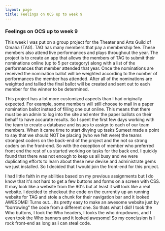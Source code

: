 ```yaml
---
layout: page
title: Feelings on OCS up to week 9
---
```

<h3>Feelings on OCS up to week 9</h3>

This week I was put on a group project for the Theater and Arts Guild of Omaha (TAG). TAG has many members that pay a membership fee.  These members also attend live performances and plays throughout the year. The project is to create an app that allows the members of TAG to submit their nominations online (up to 5 per category) along with a list of the performances that member attended that year. Once the nominations are received the nomination ballot will be weighted according to the number of performances the member has attended. After all of the nominations are weighted and tallied the final ballot will be created and sent out to each member for the winner to be determined.

This project has a lot more customized aspects than I had originally expected. For example, some members will still choose to mail in a paper nomination ballot instead of filling one out online. This means that there must be an admin to log into the site and enter the paper ballots on their behalf to have accurate results. So I spent the first few days working with the team to create a database and issues to assign to each of our team members.  When it came time to start divying up tasks Sumeet made a point to say that we should NOT be placing (who we felt were) the teams strongest coders on the back-end of the project and the not so strong coders on the front-end. So with the exception of member who preferred front end the rest of us started working on tasks for the back end.  I quickly found that there was not enough to keep us all busy and we were duplicating efforts to learn about these new devise and administrate gems we just installed.  So I decided that I would join the front-end for this project.

I had little faith in my abilities based on my previous assignments but I do know that it's not hard to get a few buttons and forms on a screen with CSS.  It may look like a website from the 90's but at least it will look like a real website.  I decided to checkout the code on the currently up an running website for TAG and stole a chunk for their navigation bar and it looked AWESOME! Turns out... its pretty easy to make an awesome website just by "borrowing" the code from a different one. So thats what I did! I took the Who buttons, I took the Who headers, I tooks the who dropdowns, and I even took the Who banners and it looked awesome! So my conclusion is I rock front-end as long as i can steal code. 